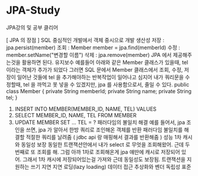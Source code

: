 # JPA-Study
JPA강의 및 공부 클리어

[ JPA 의 장점 ]
SQL 중심적인 개발에서 객체 중시으로 개발
생산성
저장 : jpa.persist(member)
조회 : Member member = jpa.find(memberId)
수정 : member.setName("변경할 이름")
삭제 : jpa.remove(member)
JPA 에서 제공해주는것을 활용하면 된다.
유지보수
예를들어 아래와 같은 Member 클래스가 있을때, tel 이라는 객체가 추가가 되었다 
그러면 SQL 문에서 Member 클래스에서 조회, 수정, 저장이 일어난 것들에 tel 을 추가해야하는 반복작업이 일어나고 심지어 내가 쿼리문을 수정할때, tel 을 까먹고 못 넣을 수 있겠지만, jpa 를 사용함으로서, 줄일 수 있다. 
public class Member {
    private String memberId;
    private String name;
    private String tel;
}

1. INSERT INTO MEMBER(MEMBER_ID, NAME, TEL) VALUES 
2. SELECT MEMBER_ID, NAME, TEL FROM MEMBER
3. UPDATE MEMBER SET ... TEL = ?
패러다임의 불일치 해결
예를 들어서, jpa 조인을 쓰면, jpa 가 알아서 한방 쿼리로 조인해온 객체를 반환
패러다임 불일치를 해결할 적절한 쿼리를 날려줌 ( jdbc api 랑 매핑해서 결과를 반환해줌 )
성능
1차 캐시와 동일성 보장
동일한 트랜잭션안에서 내가 select 로 무엇을 조회해왔어. 근데 두번째로 또 조회를 해.
그럼 아까 1차로 조회해온게 jpa 얘딴에 캐시로 저장되어 있어. 그래서 1차 캐시에 저장되어있는걸 가져와 근데 동일성도 보장됨.
트랜잭션을 지원하는 쓰기 지연
지연 로딩(lazy loading)
데이터 접근 추상화와 벤더 독립성
표준
